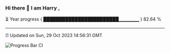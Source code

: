 ### Hi there 👋 I am Harry , 

⏳ Year progress { ████████████████████████▁▁▁▁▁▁ } 82.64 %

---

⏰ Updated on Sun, 29 Oct 2023 14:56:31 GMT

![Progress Bar CI](https://github.com/duykhang68/duykhang68/workflows/Progress%20Bar%20CI/badge.svg)
